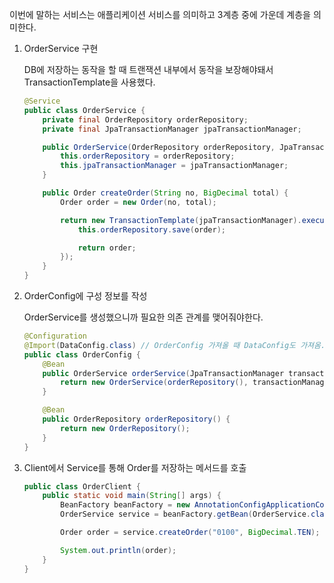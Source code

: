 이번에 말하는 서비스는 애플리케이션 서비스를 의미하고 3계층 중에 가운데 계층을 의미한다.

1. OrderService 구현

   DB에 저장하는 동작을 할 때 트랜잭션 내부에서 동작을 보장해야돼서 TransactionTemplate을 사용했다.

   ```java
   @Service
   public class OrderService {
       private final OrderRepository orderRepository;
       private final JpaTransactionManager jpaTransactionManager;

       public OrderService(OrderRepository orderRepository, JpaTransactionManager jpaTransactionManager) {
           this.orderRepository = orderRepository;
           this.jpaTransactionManager = jpaTransactionManager;
       }

       public Order createOrder(String no, BigDecimal total) {
           Order order = new Order(no, total);

           return new TransactionTemplate(jpaTransactionManager).execute(status -> {
               this.orderRepository.save(order);

               return order;
           });
       }
   }
   ```

2. OrderConfig에 구성 정보를 작성

   OrderService를 생성했으니까 필요한 의존 관계를 맺어줘야한다.

   ```java
   @Configuration
   @Import(DataConfig.class) // OrderConfig 가져올 때 DataConfig도 가져옴.
   public class OrderConfig {
       @Bean
       public OrderService orderService(JpaTransactionManager transactionManager) {
           return new OrderService(orderRepository(), transactionManager);
       }

       @Bean
       public OrderRepository orderRepository() {
           return new OrderRepository();
       }
   }
   ```

3. Client에서 Service를 통해 Order를 저장하는 메서드를 호출

   ```java
   public class OrderClient {
       public static void main(String[] args) {
           BeanFactory beanFactory = new AnnotationConfigApplicationContext(OrderConfig.class);
           OrderService service = beanFactory.getBean(OrderService.class);

           Order order = service.createOrder("0100", BigDecimal.TEN);

           System.out.println(order);
       }
   }
   ```
